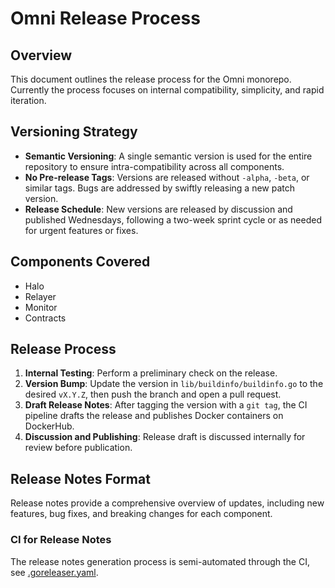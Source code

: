 # Omni Release Process

## Overview

This document outlines the release process for the Omni monorepo. Currently the process focuses on internal compatibility, simplicity, and rapid iteration.

## Versioning Strategy

- **Semantic Versioning**: A single semantic version is used for the entire repository to ensure intra-compatibility across all components.
- **No Pre-release Tags**: Versions are released without `-alpha`, `-beta`, or similar tags. Bugs are addressed by swiftly releasing a new patch version.
- **Release Schedule**: New versions are released by discussion and published Wednesdays, following a two-week sprint cycle or as needed for urgent features or fixes.

## Components Covered

- Halo
- Relayer
- Monitor
- Contracts

## Release Process

1. **Internal Testing**: Perform a preliminary check on the release.
2. **Version Bump**: Update the version in `lib/buildinfo/buildinfo.go` to the desired `vX.Y.Z`, then push the branch and open a pull request.
3. **Draft Release Notes**: After tagging the version with a `git tag`, the CI pipeline drafts the release and publishes Docker containers on DockerHub.
4. **Discussion and Publishing**: Release draft is discussed internally for review before publication.

## Release Notes Format

Release notes provide a comprehensive overview of updates, including new features, bug fixes, and breaking changes for each component.

### CI for Release Notes

The release notes generation process is semi-automated through the CI, see [.goreleaser.yaml](../.goreleaser.yaml).
